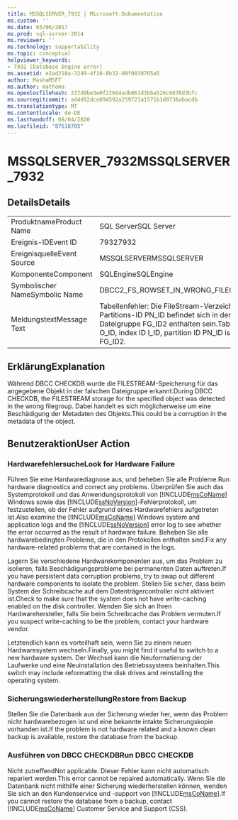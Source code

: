 ```yaml
---
title: MSSQLSERVER_7932 | Microsoft-Dokumentation
ms.custom: ''
ms.date: 03/06/2017
ms.prod: sql-server-2014
ms.reviewer: ''
ms.technology: supportability
ms.topic: conceptual
helpviewer_keywords:
- 7932 (Database Engine error)
ms.assetid: e2ad218a-3249-4f18-8b32-09f0030765a5
author: MashaMSFT
ms.author: mathoma
ms.openlocfilehash: 237d9be3e0f22664adb061d3bba526c9878d3bfc
ms.sourcegitcommit: ad4d92dce894592a259721a1571b1d8736abacdb
ms.translationtype: MT
ms.contentlocale: de-DE
ms.lasthandoff: 08/04/2020
ms.locfileid: "87618705"
---
```

# <a name="mssqlserver_7932"></a><span data-ttu-id="304f6-102">MSSQLSERVER_7932</span><span class="sxs-lookup"><span data-stu-id="304f6-102">MSSQLSERVER_7932</span></span>
    
## <a name="details"></a><span data-ttu-id="304f6-103">Details</span><span class="sxs-lookup"><span data-stu-id="304f6-103">Details</span></span>  
  
|||  
|-|-|  
|<span data-ttu-id="304f6-104">Produktname</span><span class="sxs-lookup"><span data-stu-id="304f6-104">Product Name</span></span>|<span data-ttu-id="304f6-105">SQL Server</span><span class="sxs-lookup"><span data-stu-id="304f6-105">SQL Server</span></span>|  
|<span data-ttu-id="304f6-106">Ereignis-ID</span><span class="sxs-lookup"><span data-stu-id="304f6-106">Event ID</span></span>|<span data-ttu-id="304f6-107">7932</span><span class="sxs-lookup"><span data-stu-id="304f6-107">7932</span></span>|  
|<span data-ttu-id="304f6-108">Ereignisquelle</span><span class="sxs-lookup"><span data-stu-id="304f6-108">Event Source</span></span>|<span data-ttu-id="304f6-109">MSSQLSERVER</span><span class="sxs-lookup"><span data-stu-id="304f6-109">MSSQLSERVER</span></span>|  
|<span data-ttu-id="304f6-110">Komponente</span><span class="sxs-lookup"><span data-stu-id="304f6-110">Component</span></span>|<span data-ttu-id="304f6-111">SQLEngine</span><span class="sxs-lookup"><span data-stu-id="304f6-111">SQLEngine</span></span>|  
|<span data-ttu-id="304f6-112">Symbolischer Name</span><span class="sxs-lookup"><span data-stu-id="304f6-112">Symbolic Name</span></span>|<span data-ttu-id="304f6-113">DBCC2_FS_ROWSET_IN_WRONG_FILEGROUP</span><span class="sxs-lookup"><span data-stu-id="304f6-113">DBCC2_FS_ROWSET_IN_WRONG_FILEGROUP</span></span>|  
|<span data-ttu-id="304f6-114">Meldungstext</span><span class="sxs-lookup"><span data-stu-id="304f6-114">Message Text</span></span>|<span data-ttu-id="304f6-115">Tabellenfehler: Die FileStream-Verzeichnis-ID ID F_ID für die Objekt-ID O_ID, Index-ID I_ID, Partitions-ID PN_ID befindet sich in der Dateigruppe FG_ID1, sollte jedoch in der Dateigruppe FG_ID2 enthalten sein.</span><span class="sxs-lookup"><span data-stu-id="304f6-115">Table error: The FileStream directory ID F_ID for object ID O_ID, index ID I_ID, partition ID PN_ID is in filegroup FG_ID1, but should be in filegroup FG_ID2.</span></span>|  
  
## <a name="explanation"></a><span data-ttu-id="304f6-116">Erklärung</span><span class="sxs-lookup"><span data-stu-id="304f6-116">Explanation</span></span>  
 <span data-ttu-id="304f6-117">Während DBCC CHECKDB wurde die FILESTREAM-Speicherung für das angegebene Objekt in der falschen Dateigruppe erkannt.</span><span class="sxs-lookup"><span data-stu-id="304f6-117">During DBCC CHECKDB, the FILESTREAM storage for the specified object was detected in the wrong filegroup.</span></span> <span data-ttu-id="304f6-118">Dabei handelt es sich möglicherweise um eine Beschädigung der Metadaten des Objekts.</span><span class="sxs-lookup"><span data-stu-id="304f6-118">This could be a corruption in the metadata of the object.</span></span>  
  
## <a name="user-action"></a><span data-ttu-id="304f6-119">Benutzeraktion</span><span class="sxs-lookup"><span data-stu-id="304f6-119">User Action</span></span>  
  
### <a name="look-for-hardware-failure"></a><span data-ttu-id="304f6-120">Hardwarefehlersuche</span><span class="sxs-lookup"><span data-stu-id="304f6-120">Look for Hardware Failure</span></span>  
 <span data-ttu-id="304f6-121">Führen Sie eine Hardwarediagnose aus, und beheben Sie alle Probleme.</span><span class="sxs-lookup"><span data-stu-id="304f6-121">Run hardware diagnostics and correct any problems.</span></span> <span data-ttu-id="304f6-122">Überprüfen Sie auch das Systemprotokoll und das Anwendungsprotokoll von [!INCLUDE[msCoName](../../includes/msconame-md.md)] Windows sowie das [!INCLUDE[ssNoVersion](../../includes/ssnoversion-md.md)]-Fehlerprotokoll, um festzustellen, ob der Fehler aufgrund eines Hardwarefehlers aufgetreten ist.</span><span class="sxs-lookup"><span data-stu-id="304f6-122">Also examine the [!INCLUDE[msCoName](../../includes/msconame-md.md)] Windows system and application logs and the [!INCLUDE[ssNoVersion](../../includes/ssnoversion-md.md)] error log to see whether the error occurred as the result of hardware failure.</span></span> <span data-ttu-id="304f6-123">Beheben Sie alle hardwarebedingten Probleme, die in den Protokollen enthalten sind.</span><span class="sxs-lookup"><span data-stu-id="304f6-123">Fix any hardware-related problems that are contained in the logs.</span></span>  
  
 <span data-ttu-id="304f6-124">Lagern Sie verschiedene Hardwarekomponenten aus, um das Problem zu isolieren, falls Beschädigungsprobleme bei permanenten Daten auftreten.</span><span class="sxs-lookup"><span data-stu-id="304f6-124">If you have persistent data corruption problems, try to swap out different hardware components to isolate the problem.</span></span> <span data-ttu-id="304f6-125">Stellen Sie sicher, dass beim System der Schreibcache auf dem Datenträgercontroller nicht aktiviert ist.</span><span class="sxs-lookup"><span data-stu-id="304f6-125">Check to make sure that the system does not have write-caching enabled on the disk controller.</span></span> <span data-ttu-id="304f6-126">Wenden Sie sich an Ihren Hardwarehersteller, falls Sie beim Schreibcache das Problem vermuten.</span><span class="sxs-lookup"><span data-stu-id="304f6-126">If you suspect write-caching to be the problem, contact your hardware vendor.</span></span>  
  
 <span data-ttu-id="304f6-127">Letztendlich kann es vorteilhaft sein, wenn Sie zu einem neuen Hardwaresystem wechseln.</span><span class="sxs-lookup"><span data-stu-id="304f6-127">Finally, you might find it useful to switch to a new hardware system.</span></span> <span data-ttu-id="304f6-128">Der Wechsel kann die Neuformatierung der Laufwerke und eine Neuinstallation des Betriebssystems beinhalten.</span><span class="sxs-lookup"><span data-stu-id="304f6-128">This switch may include reformatting the disk drives and reinstalling the operating system.</span></span>  
  
### <a name="restore-from-backup"></a><span data-ttu-id="304f6-129">Sicherungswiederherstellung</span><span class="sxs-lookup"><span data-stu-id="304f6-129">Restore from Backup</span></span>  
 <span data-ttu-id="304f6-130">Stellen Sie die Datenbank aus der Sicherung wieder her, wenn das Problem nicht hardwarebezogen ist und eine bekannte intakte Sicherungskopie vorhanden ist.</span><span class="sxs-lookup"><span data-stu-id="304f6-130">If the problem is not hardware related and a known clean backup is available, restore the database from the backup.</span></span>  
  
### <a name="run-dbcc-checkdb"></a><span data-ttu-id="304f6-131">Ausführen von DBCC CHECKDB</span><span class="sxs-lookup"><span data-stu-id="304f6-131">Run DBCC CHECKDB</span></span>  
 <span data-ttu-id="304f6-132">Nicht zutreffend</span><span class="sxs-lookup"><span data-stu-id="304f6-132">Not applicable.</span></span> <span data-ttu-id="304f6-133">Dieser Fehler kann nicht automatisch repariert werden.</span><span class="sxs-lookup"><span data-stu-id="304f6-133">This error cannot be repaired automatically.</span></span> <span data-ttu-id="304f6-134">Wenn Sie die Datenbank nicht mithilfe einer Sicherung wiederherstellen können, wenden Sie sich an den Kundenservice und -support von [!INCLUDE[msCoName](../../includes/msconame-md.md)].</span><span class="sxs-lookup"><span data-stu-id="304f6-134">If you cannot restore the database from a backup, contact [!INCLUDE[msCoName](../../includes/msconame-md.md)] Customer Service and Support (CSS).</span></span>  
  
  
